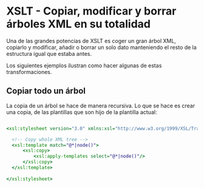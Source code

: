 # XSLT - Copiar, modificar y borrar árboles XML en su totalidad

Una de las grandes potencias de XSLT es coger un gran árbol XML, copiarlo y modificar, añadir o borrar un solo dato manteniendo el resto de la estructura igual que estaba antes.

Los siguientes ejemplos ilustran como hacer algunas de estas transformaciones.

## Copiar todo un árbol

La copia de un árbol se hace de manera recursiva. Lo que se hace es crear una copia, de las plantillas que son hijo de la plantilla actual:

```xslt

<xsl:stylesheet version="3.0" xmlns:xsl="http://www.w3.org/1999/XSL/Transform">

  <!-- Copy whole XML tree -->
  <xsl:template match="@*|node()">
      <xsl:copy>
          <xsl:apply-templates select="@*|node()"/>
      </xsl:copy>
  </xsl:template>
  
</xsl:stylesheet>
```
